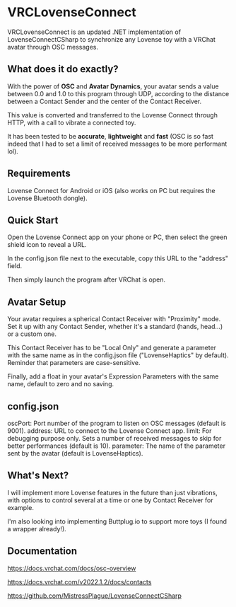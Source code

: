 # VRCLovenseConnect
VRCLovenseConnect is an updated .NET implementation of LovenseConnectCSharp to synchronize any Lovense toy with a VRChat avatar through OSC messages.

## What does it do exactly?
With the power of **OSC** and **Avatar Dynamics**, your avatar sends a value between 0.0 and 1.0 to this program through UDP, according to the distance between a Contact Sender and the center of the Contact Receiver.

This value is converted and transferred to the Lovense Connect through HTTP, with a call to vibrate a connected toy.

It has been tested to be **accurate**, **lightweight** and **fast** (OSC is so fast indeed that I had to set a limit of received messages to be more performant lol).

## Requirements
Lovense Connect for Android or iOS (also works on PC but requires the Lovense Bluetooth dongle).

## Quick Start
Open the Lovense Connect app on your phone or PC, then select the green shield icon to reveal a URL.

In the config.json file next to the executable, copy this URL to the "address" field.

Then simply launch the program after VRChat is open.

## Avatar Setup
Your avatar requires a spherical Contact Receiver with "Proximity" mode. Set it up with any Contact Sender, whether it's a standard (hands, head...) or a custom one.

This Contact Receiver has to be "Local Only" and generate a parameter with the same name as in the config.json file ("LovenseHaptics" by default). Reminder that parameters are case-sensitive.

Finally, add a float in your avatar's Expression Parameters with the same name, default to zero and no saving.

## config.json
oscPort: Port number of the program to listen on OSC messages (default is 9001).
address: URL to connect to the Lovense Connect app.
limit: For debugging purpose only. Sets a number of received messages to skip for better performances (default is 10).
parameter: The name of the parameter sent by the avatar (default is LovenseHaptics).

## What's Next?
I will implement more Lovense features in the future than just vibrations, with options to control several at a time or one by Contact Receiver for example.

I'm also looking into implementing Buttplug.io to support more toys (I found a wrapper already!).

## Documentation
https://docs.vrchat.com/docs/osc-overview

https://docs.vrchat.com/v2022.1.2/docs/contacts

https://github.com/MistressPlague/LovenseConnectCSharp
